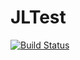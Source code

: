 # JLTest

[![Build Status](https://travis-ci.org/smangano/JLTest.jl.svg?branch=master)](https://travis-ci.org/smangano/JLTest.jl)
